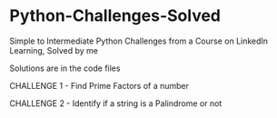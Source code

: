 # Python-Challenges-Solved

Simple to Intermediate Python Challenges from a Course on LinkedIn Learning, Solved by me

Solutions are in the code files

CHALLENGE 1 - Find Prime Factors of a number

CHALLENGE 2 - Identify if a string is a Palindrome or not
